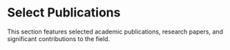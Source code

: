 # Select Publications

This section features selected academic publications, research papers, and significant contributions to the field.
